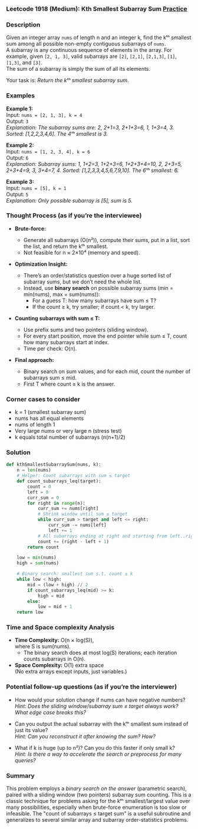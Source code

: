 ### Leetcode 1918 (Medium): Kth Smallest Subarray Sum [Practice](https://leetcode.com/problems/kth-smallest-subarray-sum)

### Description  
Given an integer array `nums` of length n and an integer k, find the kᵗʰ smallest sum among all possible non-empty contiguous subarrays of `nums`.  
A subarray is any continuous sequence of elements in the array. For example, given `[2, 1, 3]`, valid subarrays are `[2]`, `[2,1]`, `[2,1,3]`, `[1]`, `[1,3]`, and `[3]`.  
The sum of a subarray is simply the sum of all its elements.

Your task is: *Return the kᵗʰ smallest subarray sum*.

### Examples  

**Example 1:**  
Input: `nums = [2, 1, 3], k = 4`  
Output: `3`  
*Explanation: The subarray sums are: 2, 2+1=3, 2+1+3=6, 1, 1+3=4, 3. Sorted: [1,2,2,3,4,6]. The 4ᵗʰ smallest is 3.*

**Example 2:**  
Input: `nums = [1, 2, 3, 4], k = 6`  
Output: `6`  
*Explanation: Subarray sums: 1, 1+2=3, 1+2+3=6, 1+2+3+4=10, 2, 2+3=5, 2+3+4=9, 3, 3+4=7, 4. Sorted: [1,2,3,3,4,5,6,7,9,10]. The 6ᵗʰ smallest: 6.*

**Example 3:**  
Input: `nums = [5], k = 1`  
Output: `5`  
*Explanation: Only possible subarray is [5], sum is 5.*

### Thought Process (as if you’re the interviewee)  
- **Brute-force:**  
  - Generate all subarrays (O(n²)), compute their sums, put in a list, sort the list, and return the kᵗʰ smallest.  
  - Not feasible for n ≈ 2×10⁴ (memory and speed).

- **Optimization Insight:**  
  - There’s an order/statistics question over a huge sorted list of subarray sums, but we don’t need the whole list.
  - Instead, use **binary search** on possible subarray sums (min = min(nums), max = sum(nums)):
    - For a guess T: how many subarrays have sum ≤ T? 
    - If the count ≥ k, try smaller; if count < k, try larger.

- **Counting subarrays with sum ≤ T:**  
  - Use prefix sums and two pointers (sliding window).
  - For every start position, move the end pointer while sum ≤ T, count how many subarrays start at index.
  - Time per check: O(n).

- **Final approach:**  
  - Binary search on sum values, and for each mid, count the number of subarrays sum ≤ mid.
  - First T where count ≥ k is the answer.

### Corner cases to consider  
- k = 1 (smallest subarray sum)
- nums has all equal elements
- nums of length 1
- Very large nums or very large n (stress test)
- k equals total number of subarrays (n(n+1)/2)

### Solution

```python
def kthSmallestSubarraySum(nums, k):
    n = len(nums)
    # Helper: Count subarrays with sum ≤ target
    def count_subarrays_leq(target):
        count = 0
        left = 0
        curr_sum = 0
        for right in range(n):
            curr_sum += nums[right]
            # Shrink window until sum ≤ target
            while curr_sum > target and left <= right:
                curr_sum -= nums[left]
                left += 1
            # All subarrays ending at right and starting from left..right are valid
            count += (right - left + 1)
        return count

    low = min(nums)
    high = sum(nums)

    # Binary search: smallest sum s.t. count ≥ k
    while low < high:
        mid = (low + high) // 2
        if count_subarrays_leq(mid) >= k:
            high = mid
        else:
            low = mid + 1
    return low
```

### Time and Space complexity Analysis  

- **Time Complexity:** O(n × log(S)),  
   where S is sum(nums).  
   - The binary search does at most log(S) iterations; each iteration counts subarrays in O(n).
- **Space Complexity:** O(1) extra space  
   (No extra arrays except inputs, just variables.)

### Potential follow-up questions (as if you’re the interviewer)  

- How would your solution change if nums can have negative numbers?  
  *Hint: Does the sliding window/subarray sum ≤ target always work? What edge case breaks this?*

- Can you output the actual subarray with the kᵗʰ smallest sum instead of just its value?  
  *Hint: Can you reconstruct it after knowing the sum? How?*

- What if k is huge (up to n²)? Can you do this faster if only small k?  
  *Hint: Is there a way to accelerate the search or preprocess for many queries?*

### Summary
This problem employs a *binary search on the answer* (parametric search), paired with a sliding window (two pointers) subarray sum counting. This is a classic technique for problems asking for the kᵗʰ smallest/largest value over many possibilities, especially when brute-force enumeration is too slow or infeasible. The "count of subarrays ≤ target sum" is a useful subroutine and generalizes to several similar array and subarray order-statistics problems.